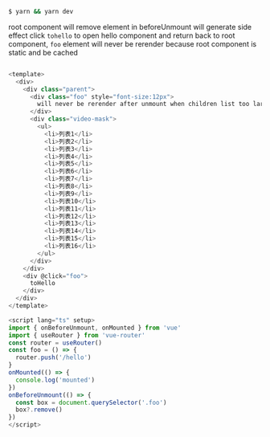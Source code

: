 ```bash
$ yarn && yarn dev
```
root component will remove element in beforeUnmount will generate side effect
click `tohello` to open hello component and return back to root component, `foo` element will never be rerender because root component is static and be cached


```ts

<template>
  <div>
    <div class="parent">
      <div class="foo" style="font-size:12px">
        will never be rerender after unmount when children list too large
      </div>
      <div class="video-mask">
        <ul>
          <li>列表1</li>
          <li>列表2</li>
          <li>列表3</li>
          <li>列表4</li>
          <li>列表5</li>
          <li>列表6</li>
          <li>列表7</li>
          <li>列表8</li>
          <li>列表9</li>
          <li>列表10</li>
          <li>列表11</li>
          <li>列表12</li>
          <li>列表13</li>
          <li>列表14</li>
          <li>列表15</li>
          <li>列表16</li>
        </ul>
      </div>
    </div>
    <div @click="foo">
      toHello
    </div>
  </div>
</template>

<script lang="ts" setup>
import { onBeforeUnmount, onMounted } from 'vue'
import { useRouter } from 'vue-router'
const router = useRouter()
const foo = () => {
  router.push('/hello')
}
onMounted(() => {
  console.log('mounted')
})
onBeforeUnmount(() => {
  const box = document.querySelector('.foo')
  box?.remove()
})
</script>

```